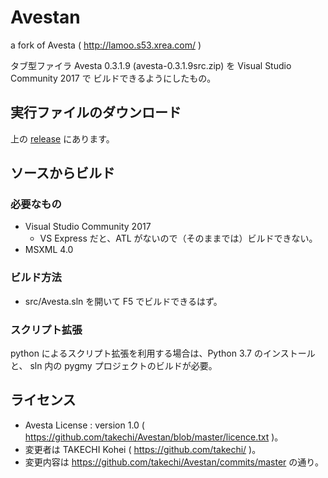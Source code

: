 # Avestan
a fork of Avesta ( http://lamoo.s53.xrea.com/ )

タブ型ファイラ Avesta 0.3.1.9 (avesta-0.3.1.9src.zip) を Visual Studio Community 2017 で
ビルドできるようにしたもの。

## 実行ファイルのダウンロード
上の [release](https://github.com/takechi/Avestan/releases) にあります。


## ソースからビルド
### 必要なもの
* Visual Studio Community 2017
  * VS Express だと、ATL がないので（そのままでは）ビルドできない。
* MSXML 4.0

### ビルド方法
* src/Avesta.sln を開いて F5 でビルドできるはず。

### スクリプト拡張
python によるスクリプト拡張を利用する場合は、Python 3.7 のインストールと、
sln 内の pygmy プロジェクトのビルドが必要。

## ライセンス
* Avesta License : version 1.0 ( https://github.com/takechi/Avestan/blob/master/licence.txt )。
* 変更者は TAKECHI Kohei ( https://github.com/takechi/ )。
* 変更内容は https://github.com/takechi/Avestan/commits/master の通り。
